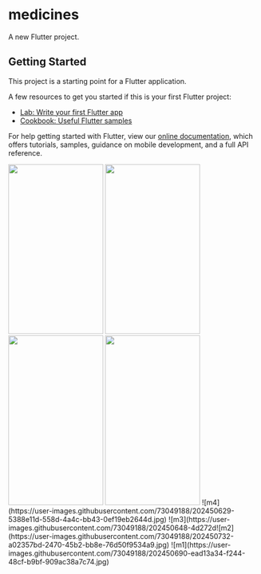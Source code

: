 # medicines

A new Flutter project.

## Getting Started

This project is a starting point for a Flutter application.

A few resources to get you started if this is your first Flutter project:

- [Lab: Write your first Flutter app](https://flutter.dev/docs/get-started/codelab)
- [Cookbook: Useful Flutter samples](https://flutter.dev/docs/cookbook)

For help getting started with Flutter, view our
[online documentation](https://flutter.dev/docs), which offers tutorials,
samples, guidance on mobile development, and a full API reference.

<img src="https://user-images.githubusercontent.com/73049188/202450525-66afcfb2-dc8e-4834-b352-504fc3ce456c.jpg" width="190" height="340"/>
<img src="https://user-images.githubusercontent.com/73049188/202450525-66afcfb2-dc8e-4834-b352-504fc3ce456c.jpg" width="190" height="340"/>

<img src="https://user-images.githubusercontent.com/73049188/202450567-9e257999-8bd7-407a-9348-3efd74d77aa2.jpg" width="190" height="340"/>
<img src="https://user-images.githubusercontent.com/73049188/202450589-9f67c586-7c56-46ab-bc40-e7eb39c275e0.jpg" width="190" height="340"/>
![m4](https://user-images.githubusercontent.com/73049188/202450629-5388e11d-558d-4a4c-bb43-0ef19eb2644d.jpg)
![m3](https://user-images.githubusercontent.com/73049188/202450648-4d272d![m2](https://user-images.githubusercontent.com/73049188/202450732-a02357bd-2470-45b2-bb8e-76d50f9534a9.jpg)
![m1](https://user-images.githubusercontent.com/73049188/202450690-ead13a34-f244-48cf-b9bf-909ac38a7c74.jpg)

